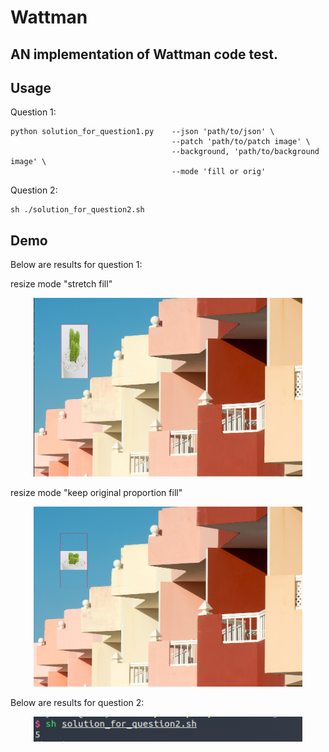 Wattman
====

AN implementation of Wattman code test.
-------

## Usage

Question 1:
```
python solution_for_question1.py    --json 'path/to/json' \
                                    --patch 'path/to/patch image' \
                                    --background, 'path/to/background image' \
                                    --mode 'fill or orig'
```

Question 2:
```
sh ./solution_for_question2.sh
```

## Demo

Below are results for question 1:

resize mode "stretch fill"
<div style="color:#0000FF" align="center">
<img src="results/question1_fill.png" width="430"/>
</div>

resize mode "keep original proportion fill"
<div style="color:#0000FF" align="center">
<img src="results/question1_orig.png" width="430"/>
</div>


Below are results for question 2:

<div style="color:#0000FF" align="center">
<img src="results/question2.png" width="430"/>
</div>

